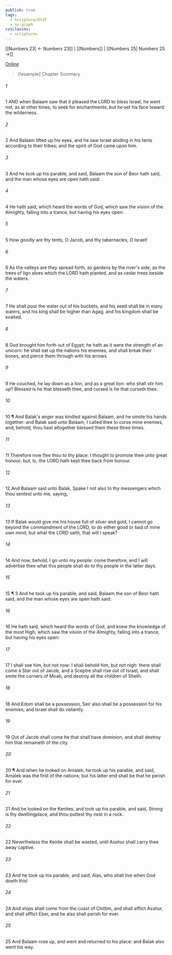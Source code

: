 ```yaml
---
publish: true
tags:
  - Scripture/OldT
  - no-graph
cssclasses:
  - scriptures
---
```

[[Numbers 23| ← Numbers 23]] | [[Numbers]] | [[Numbers 25| Numbers 25 →]]

[Online](https://churchofjesuschrist.org/study/scriptures/ot/num/24?lang=eng)

>[!example] Chapter Summary
>
###### 1
1 AND when Balaam saw that it pleased the LORD to bless Israel, he went not, as at other times, to seek for enchantments, but he set his face toward the wilderness.
###### 2
2 And Balaam lifted up his eyes, and he saw Israel abiding in his tents according to their tribes; and the spirit of God came upon him.
###### 3
3 And he took up his parable, and said, Balaam the son of Beor hath said, and the man whose eyes are open hath said:
###### 4
4 He hath said, which heard the words of God, which saw the vision of the Almighty, falling into a trance, but having his eyes open:
###### 5
5 How goodly are thy tents, O Jacob, and thy tabernacles, O Israel!
###### 6
6 As the valleys are they spread forth, as gardens by the river's side, as the trees of lign aloes which the LORD hath planted, and as cedar trees beside the waters.
###### 7
7 He shall pour the water out of his buckets, and his seed shall be in many waters, and his king shall be higher than Agag, and his kingdom shall be exalted.
###### 8
8 God brought him forth out of Egypt; he hath as it were the strength of an unicorn: he shall eat up the nations his enemies, and shall break their bones, and pierce them through with his arrows.
###### 9
9 He couched, he lay down as a lion, and as a great lion: who shall stir him up?  Blessed is he that blesseth thee, and cursed is he that curseth thee.
###### 10
10 ¶ And Balak's anger was kindled against Balaam, and he smote his hands together: and Balak said unto Balaam, I called thee to curse mine enemies, and, behold, thou hast altogether blessed them these three times.
###### 11
11 Therefore now flee thou to thy place: I thought to promote thee unto great honour; but, lo, the LORD hath kept thee back from honour.
###### 12
12 And Balaam said unto Balak, Spake I not also to thy messengers which thou sentest unto me, saying,
###### 13
13 If Balak would give me his house full of silver and gold, I cannot go beyond the commandment of the LORD, to do either good or bad of mine own mind; but what the LORD saith, that will I speak?
###### 14
14 And now, behold, I go unto my people: come therefore, and I will advertise thee what this people shall do to thy people in the latter days.
###### 15
15 ¶ 3 And he took up his parable, and said, Balaam the son of Beor hath said, and the man whose eyes are open hath said:
###### 16
16 He hath said, which heard the words of God, and knew the knowledge of the most High, which saw the vision of the Almighty, falling into a trance, but having his eyes open:
###### 17
17 I shall see him, but not now: I shall behold him, but not nigh: there shall come a Star out of Jacob, and a Sceptre shall rise out of Israel, and shall smite the corners of Moab, and destroy all the children of Sheth.
###### 18
18 And Edom shall be a possession, Seir also shall be a possession for his enemies; and Israel shall do valiantly.
###### 19
19 Out of Jacob shall come he that shall have dominion, and shall destroy him that remaineth of the city.
###### 20
20 ¶ And when he looked on Amalek, he took up his parable, and said, Amalek was the first of the nations; but his latter end shall be that he perish for ever.
###### 21
21 And he looked on the Kenites, and took up his parable, and said, Strong is thy dwellingplace, and thou puttest thy nest in a rock.
###### 22
22 Nevertheless the Kenite shall be wasted, until Asshur shall carry thee away captive.
###### 23
23 And he took up his parable, and said, Alas, who shall live when God doeth this!
###### 24
24 And ships shall come from the coast of Chittim, and shall afflict Asshur, and shall afflict Eber, and he also shall perish for ever.
###### 25
25 And Balaam rose up, and went and returned to his place: and Balak also went his way.



